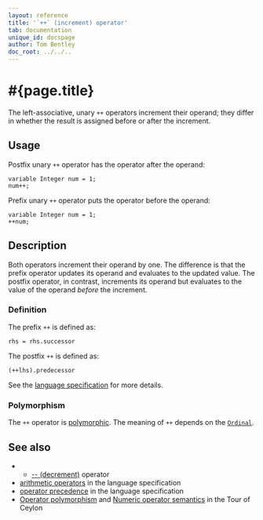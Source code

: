 ```yaml
---
layout: reference
title: '`++` (increment) operator'
tab: documentation
unique_id: docspage
author: Tom Bentley
doc_root: ../../..
---
```


# #{page.title}

The left-associative, unary `++` operators increment their operand; they
differ in whether the result is assigned before or after the increment.

## Usage 

Postfix unary `++` operator has the operator after the operand:

<!-- cat: void m() { -->
    variable Integer num = 1;
    num++;
<!-- cat: } -->
    
Prefix unary `++` operator  puts the operator before the operand:

<!-- cat: void m() { -->
    variable Integer num = 1;
    ++num;
<!-- cat: } -->

## Description

Both operators increment their operand by one. The difference is that the 
prefix operator updates its operand and evaluates to the updated value. 
The postfix operator, in contrast, increments its operand but evaluates to the 
value of the operand *before* the increment.

### Definition

The prefix `++` is defined as:

<!-- check:none -->
    rhs = rhs.successor
    
The postfix `++` is defined as:

<!-- check:none -->
    (++lhs).predecessor

See the [language specification](#{page.doc_root}/#{site.urls.spec_relative}#arithmetic) for more details.

### Polymorphism

The `++` operator is [polymorphic](#{page.doc_root}/reference/operator/operator-polymorphism). 
The meaning of `++` depends on the 
[`Ordinal`](#{site.urls.apidoc_current}/interface_Ordinal.html).

## See also

* * [-- (decrement)](../decrement) operator
* [arithmetic operators](#{page.doc_root}/#{site.urls.spec_relative}#arithmetic) in the 
  language specification
* [operator precedence](#{page.doc_root}/#{site.urls.spec_relative}#operatorprecedence) in the 
  language specification
* [Operator polymorphism](#{page.doc_root}/tour/language-module/#operator_polymorphism) 
  and 
  [Numeric operator semantics](#{page.doc_root}/tour/language-module/#numeric_operator_semantics) 
  in the Tour of Ceylon
